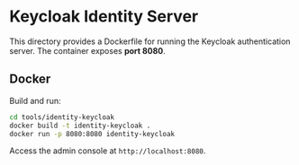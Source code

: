 # Keycloak Identity Server

This directory provides a Dockerfile for running the Keycloak authentication server. The container exposes **port 8080**.

## Docker

Build and run:

```bash
cd tools/identity-keycloak
docker build -t identity-keycloak .
docker run -p 8080:8080 identity-keycloak
```

Access the admin console at `http://localhost:8080`.
